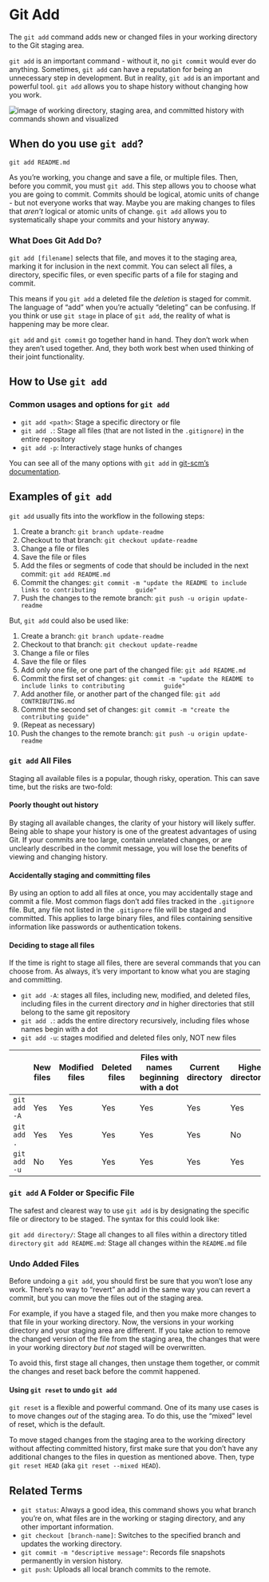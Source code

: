 Git Add
=======

The `git add` command adds new or changed files in your working directory to the Git staging area.

`git add` is an important command - without it, no `git commit` would ever do anything. Sometimes, `git add` can have a reputation for being an unnecessary step in development. But in reality, `git add` is an important and powerful tool. `git add` allows you to shape history without changing how you work.

![image of working directory, staging area, and committed history with commands shown and visualized]()

When do you use `git add`?
--------------------------

    git add README.md

As you’re working, you change and save a file, or multiple files. Then, before you commit, you must `git add`. This step allows you to choose what you are going to commit. Commits should be logical, atomic units of change - but not everyone works that way. Maybe you are making changes to files that *aren’t* logical or atomic units of change. `git add` allows you to systematically shape your commits and your history anyway.

### What Does Git Add Do?

`git add [filename]` selects that file, and moves it to the staging area, marking it for inclusion in the next commit. You can select all files, a directory, specific files, or even specific parts of a file for staging and commit.

This means if you `git add` a deleted file the *deletion* is staged for commit. The language of “add” when you’re actually “deleting” can be confusing. If you think or use `git stage` in place of `git add`, the reality of what is happening may be more clear.

`git add` and `git commit` go together hand in hand. They don’t work when they aren’t used together. And, they both work best when used thinking of their joint functionality.

How to Use `git add`
--------------------

### Common usages and options for `git add`

-   `git add <path>`: Stage a specific directory or file
-   `git add .`: Stage all files (that are not listed in the `.gitignore`) in the entire repository
-   `git add -p`: Interactively stage hunks of changes

You can see all of the many options with `git add` in [git-scm’s documentation](https://git-scm.com/docs/git-add).

Examples of `git add`
---------------------

`git add` usually fits into the workflow in the following steps:

1.  Create a branch: `git branch update-readme`
2.  Checkout to that branch: `git checkout update-readme`
3.  Change a file or files
4.  Save the file or files
5.  Add the files or segments of code that should be included in the next commit: `git add README.md`
6.  Commit the changes: `git commit -m "update the README to include links to contributing           guide"`
7.  Push the changes to the remote branch: `git push -u origin update-readme`

But, `git add` could also be used like:

1.  Create a branch: `git branch update-readme`
2.  Checkout to that branch: `git checkout update-readme`
3.  Change a file or files
4.  Save the file or files
5.  Add only one file, or one part of the changed file: `git add README.md`
6.  Commit the first set of changes: `git commit -m "update the README to include links to contributing           guide"`
7.  Add another file, or another part of the changed file: `git add CONTRIBUTING.md`
8.  Commit the second set of changes: `git commit -m "create the contributing guide"`
9.  (Repeat as necessary)
10. Push the changes to the remote branch: `git push -u origin update-readme`

### `git add` All Files

Staging all available files is a popular, though risky, operation. This can save time, but the risks are two-fold:

#### Poorly thought out history

By staging all available changes, the clarity of your history will likely suffer. Being able to shape your history is one of the greatest advantages of using Git. If your commits are too large, contain unrelated changes, or are unclearly described in the commit message, you will lose the benefits of viewing and changing history.

#### Accidentally staging and committing files

By using an option to add all files at once, you may accidentally stage and commit a file. Most common flags don’t add files tracked in the `.gitignore` file. But, any file not listed in the `.gitignore` file will be staged and committed. This applies to large binary files, and files containing sensitive information like passwords or authentication tokens.

#### Deciding to stage all files

If the time is right to stage all files, there are several commands that you can choose from. As always, it’s very important to know what you are staging and committing.

-   `git add -A`: stages all files, including new, modified, and deleted files, including files in the current directory *and* in higher directories that still belong to the same git repository
-   `git add .`: adds the entire directory recursively, including files whose names begin with a dot
-   `git add -u`: stages modified and deleted files only, NOT new files

<table style="width:100%;"><colgroup><col style="width: 26%" /><col style="width: 26%" /><col style="width: 8%" /><col style="width: 8%" /><col style="width: 12%" /><col style="width: 10%" /><col style="width: 10%" /></colgroup><thead><tr class="header"><th></th><th>New files</th><th>Modified files</th><th>Deleted files</th><th>Files with names beginning with a dot</th><th>Current directory</th><th>Higher directories</th></tr></thead><tbody><tr class="odd"><td><code>git add -A</code></td><td>Yes</td><td>Yes</td><td>Yes</td><td>Yes</td><td>Yes</td><td>Yes</td></tr><tr class="even"><td><code>git add .</code></td><td>Yes</td><td>Yes</td><td>Yes</td><td>Yes</td><td>Yes</td><td>No</td></tr><tr class="odd"><td><code>git add -u</code></td><td>No</td><td>Yes</td><td>Yes</td><td>Yes</td><td>Yes</td><td>Yes</td></tr></tbody></table>

### `git add` A Folder or Specific File

The safest and clearest way to use `git add` is by designating the specific file or directory to be staged. The syntax for this could look like:

`git add directory/`: Stage all changes to all files within a directory titled `directory` `git add README.md`: Stage all changes within the `README.md` file

### Undo Added Files

Before undoing a `git add`, you should first be sure that you won’t lose any work. There’s no way to “revert” an add in the same way you can revert a commit, but you can move the files out of the staging area.

For example, if you have a staged file, and then you make more changes to that file in your working directory. Now, the versions in your working directory and your staging area are different. If you take action to remove the changed version of the file from the staging area, the changes that were in your working directory *but not* staged will be overwritten.

To avoid this, first stage all changes, then unstage them together, or commit the changes and reset back before the commit happened.

#### Using `git reset` to undo `git add`

`git reset` is a flexible and powerful command. One of its many use cases is to move changes *out* of the staging area. To do this, use the “mixed” level of reset, which is the default.

To move staged changes from the staging area to the working directory without affecting committed history, first make sure that you don’t have any additional changes to the files in question as mentioned above. Then, type `git reset HEAD` (aka `git reset --mixed HEAD`).

Related Terms
-------------

-   `git status`: Always a good idea, this command shows you what branch you’re on, what files are in the working or staging directory, and any other important information.
-   `git checkout [branch-name]`: Switches to the specified branch and updates the working directory.
-   `git commit -m "descriptive message"`: Records file snapshots permanently in version history.
-   `git push`: Uploads all local branch commits to the remote.
